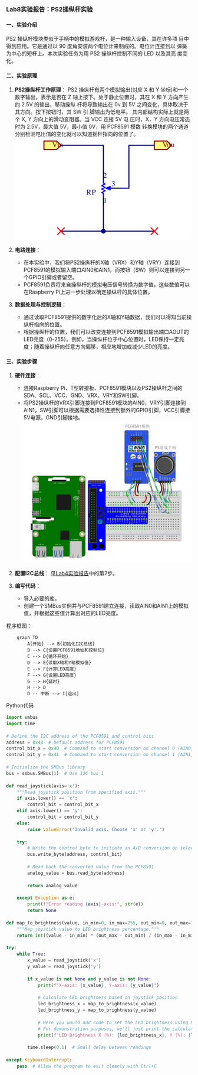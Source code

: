 ### Lab8实验报告：PS2操纵杆实验

#### 一、实验介绍
PS2 操纵杆模块类似于手柄中的模拟游戏杆，是一种输入设备，其在许多项
目中得到应用。它是通过以 90 度角安装两个电位计来制成的。电位计连接到以
弹簧为中心的短杆上。本次实验任务为用 PS2 操纵杆控制不同的 LED 以及其亮
度变化。


#### 二、实验原理
1. **PS2操纵杆工作原理**：
   PS2 操纵杆有两个模拟输出(对应 X 和 Y 坐标)和一个数字输出，表示是否在
Z 轴上按下。处于静止位置时，其在 X 和 Y 方向产生约 2.5V 的输出，移动操纵
杆将导致输出在 0v 到 5V 之间变化，具体取决于其方向。按下按钮时，其 SW 引
脚输出为低电平。
其内部结构实际上就是两个 X, Y 方向上的滑动变阻器。当 VCC 连接 5V 电
压时，X，Y 方向电压常态时为 2.5V，最大值 5V，最小值 0V，用 PCF8591 模数
转换模块的两个通道分别检测电压值的变化就可以知道摇杆指向的位置了。
![alt text](images/image-13.png)

2. **电路连接**：
   - 在本实验中，我们将PS2操纵杆的X轴（VRX）和Y轴（VRY）连接到PCF8591的模拟输入端口AIN0和AIN1，而按钮（SW）则可以连接到另一个GPIO引脚或者留空。
   - PCF8591负责将来自操纵杆的模拟电压信号转换为数字值，这些数值可以在Raspberry Pi上进一步处理以确定操纵杆的具体位置。

3. **数据处理与控制逻辑**：
   - 通过读取PCF8591提供的数字化后的X轴和Y轴数据，我们可以得知当前操纵杆指向的位置。
   - 根据操纵杆的位置，我们可以改变连接到PCF8591模拟输出端口AOUT的LED亮度（0-255）。例如，当操纵杆位于中心位置时，LED保持一定亮度；随着操纵杆向任意方向偏移，相应地增加或减少LED的亮度。

#### 三、实验步骤
1. **硬件连接**：
   - 连接Raspberry Pi、T型转接板、PCF8591模块以及PS2操纵杆之间的SDA、SCL、VCC、GND、VRX、VRY和SW引脚。
   - 将PS2操纵杆的VRX引脚连接到PCF8591模块的AIN0，VRY引脚连接到AIN1，SW引脚可以根据需要选择性连接到额外的GPIO引脚，VCC引脚接5V电源，GND引脚接地。![alt text](images/image-14.png)

2. **配置I2C总线**：
见[Lab4实验报告](lab4.md)中的第2步。

1. **编写代码**：
   - 导入必要的库。
   - 创建一个SMBus实例并与PCF8591建立连接，读取AIN0和AIN1上的模拟值，并根据这些值计算出对应的LED亮度。

程序框图：
```mermaid
    graph TD
        A[开始] --> B{初始化I2C总线}
        B --> C{设置PCF8591地址和控制位}
        C --> D{循环开始}
        D --> E{读取X轴和Y轴模拟值}
        E --> F{计算LED亮度}
        F --> G{设置LED亮度}
        G --> H{延时}
        H --> D
        D -- 中断 --> I[退出]
```
Python代码
```python
import smbus
import time

# Define the I2C address of the PCF8591 and control bits
address = 0x48  # Default address for PCF8591
control_bit_x = 0x40  # Command to start conversion on channel 0 (AIN0, X-axis)
control_bit_y = 0x41  # Command to start conversion on channel 1 (AIN1, Y-axis)

# Initialize the SMBus library
bus = smbus.SMBus(1)  # Use I2C bus 1

def read_joystick(axis='x'):
    """Read joystick position from specified axis."""
    if axis.lower() == 'x':
        control_bit = control_bit_x
    elif axis.lower() == 'y':
        control_bit = control_bit_y
    else:
        raise ValueError("Invalid axis. Choose 'x' or 'y'.")
    
    try:
        # Write the control byte to initiate an A/D conversion on selected channel
        bus.write_byte(address, control_bit)
        
        # Read back the converted value from the PCF8591
        analog_value = bus.read_byte(address)
        
        return analog_value
    
    except Exception as e:
        print(f"Error reading {axis}-axis:", str(e))
        return None

def map_to_brightness(value, in_min=0, in_max=255, out_min=0, out_max=100):
    """Map joystick value to LED brightness percentage."""
    return int((value - in_min) * (out_max - out_min) / (in_max - in_min) + out_min)

try:
    while True:
        x_value = read_joystick('x')
        y_value = read_joystick('y')
        
        if x_value is not None and y_value is not None:
            print(f"X-axis: {x_value}, Y-axis: {y_value}")
            
            # Calculate LED brightness based on joystick position
            led_brightness_x = map_to_brightness(x_value)
            led_brightness_y = map_to_brightness(y_value)
            
            # Here you would add code to set the LED brightness using PWM or similar method.
            # For demonstration purposes, we'll just print the calculated brightness.
            print(f"LED Brightness X (%): {led_brightness_x}, Y (%): {led_brightness_y}")
        
        time.sleep(0.1)  # Small delay between readings

except KeyboardInterrupt:
    pass  # Allow the program to exit cleanly with Ctrl+C
```